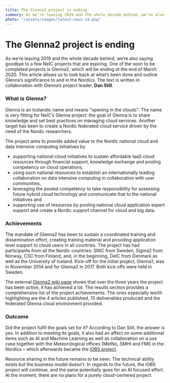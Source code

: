 ```yaml
---
title: The Glenna2 project is ending
summary: As we’re leaving 2019 and the whole decade behind, we’re also saying goodbye to a few NeIC projects that are expiring. One of the soon to be completed projects is Glenna2. This article allows us to look back at what’s been done and outline Glenna’s significance to and in the Nordics.
photo: "/assets/images/latest-news-14.png"
---
```


The Glenna2 project is ending
===============================

As we’re leaving 2019 and the whole decade behind, we’re also saying goodbye to a few NeIC projects that are expiring. One of the soon to be completed projects is Glenna2, which will be ending at the end of March 2020. This article allows us to look back at what’s been done and outline Glenna’s significance to and in the Nordics. The text is written in collaboration with Glenna’s project leader, **Dan Still**.

### What is Glenna?

Glenna is an Icelandic name and means "opening in the clouds". The name is very fitting for NeIC’s Glenna project: the goal of Glenna is to share knowledge and set best practices on managing cloud services. Another target has been to create a Nordic federated cloud service driven by the need of the Nordic researchers. 

The project aims to provide added value to the Nordic national cloud and data intensive computing initiatives by
* supporting national cloud initiatives to sustain affordable IaaS cloud resources through financial support, knowledge exchange and pooling competency on cloud operations,
* using such national resources to establish an internationally leading collaboration on data intensive computing in collaboration with user communities,
* leveraging the pooled competency to take responsibility for assessing future hybrid cloud technology and communicate that to the national initiatives and
* supporting use of resources by pooling national cloud application expert support and create a Nordic support channel for cloud and big data. 

### Achievements

The mandate of Glenna2 has been to sustain a coordinated training and dissemination effort, creating training material and providing application level support to cloud users in all countries. The project has had participants from all the Nordic countries: SNIC from Sweden, Sigma2 from Norway, CSC from Finland, and, in the beginning, DeIC from Denmark as well as the University of Iceland. Kick-off for the initial project, Glenna1, was in November 2014 and for Glenna2 in 2017. Both kick offs were held in Sweden.

The external [Glenna2 wiki page](https://wiki.neic.no/wiki/Glenna2) shows that over the three years the project has been active, it has achieved a lot. The results section provides a comprehensive list of the project achievements. The ones especially worth highlighting are the 4 articles published, 13 deliverables produced and the federated Glenna cloud environment provided.

### Outcome

Did the project fulfil the goals set for it? According to Dan Still, the answer is yes. In addition to meeting its goals, it also had an affect on some additional items such as AI and Machine Learning as well as collaboration on a use case together with the Meteorological offices (MetNo, SMHI and FMI) in the Nordics – which afterwards became the [iOBS project](https://neic.no/iobs/). 

Resource sharing in the future remains to be seen. The technical ability exists but the business model doesn’t. In regards to the future, the iOBS project will continue, and the same potentially goes for an AI focused effort. At the moment, there are no plans for a purely cloud-centered project.

